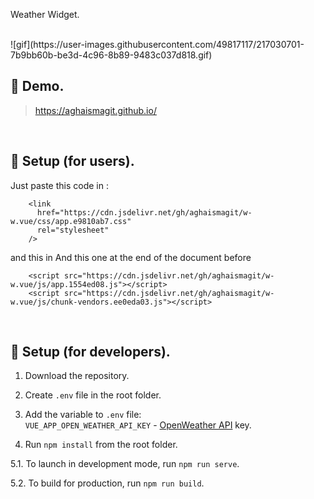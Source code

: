  Weather Widget.

<br/>
![gif](https://user-images.githubusercontent.com/49817117/217030701-7b9bb60b-be3d-4c96-8b89-9483c037d818.gif)


<br/>

## 📍 Demo.


> https://aghaismagit.github.io/

<br/>

## 📍 Setup (for users).

Just paste this code in <head>:

```
    <link
      href="https://cdn.jsdelivr.net/gh/aghaismagit/w-w.vue/css/app.e9810ab7.css"
      rel="stylesheet"
    />
```
and this in And this one at the end of the document before </body>
```
    <script src="https://cdn.jsdelivr.net/gh/aghaismagit/w-w.vue/js/app.1554ed08.js"></script>
    <script src="https://cdn.jsdelivr.net/gh/aghaismagit/w-w.vue/js/chunk-vendors.ee0eda03.js"></script>
```

<br/>

## 📍 Setup (for developers).

1. Download the repository.

2. Create `.env` file in the root folder.

3. Add the variable to `.env` file: <br/>
   `VUE_APP_OPEN_WEATHER_API_KEY` - [OpenWeather API](https://openweathermap.org/api) key.<br/>

4. Run `npm install` from the root folder.

5.1. To launch in development mode, run `npm run serve`.

5.2. To build for production, run `npm run build`.
